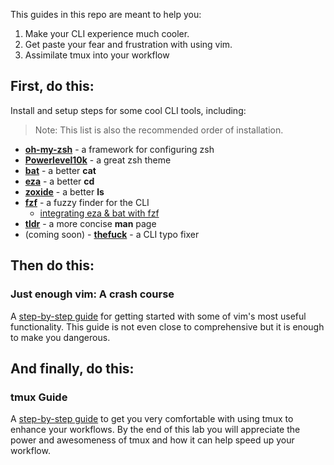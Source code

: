 This guides in this repo are meant to help you:
1. Make your CLI experience much cooler.
2. Get paste your fear and frustration with using vim.
3. Assimilate tmux into your workflow

## First, do this:

Install and setup steps for some cool CLI tools, including:

> Note: This list is also the recommended order of installation.
* **[oh-my-zsh](cool-tools/install-zsh-powerlevel10k-and-plugins.md)** - a framework for configuring zsh
* **[Powerlevel10k](cool-tools/install-zsh-powerlevel10k-and-plugins.md)** - a great zsh theme
* **[bat](cool-tools/bat.md)** - a better **cat**
* **[eza](cool-tools/eza.md)** - a better **cd**
* **[zoxide](cool-tools/zoxide.md)** - a better **ls**
* **[fzf](cool-tools/fzf.md)** - a fuzzy finder for the CLI
  * [integrating eza & bat with fzf](cool-tools/integrating-eza-and-bat-with-fzf.md)
* **[tldr](cool-tools/tldr.md)** - a more concise **man** page
* (coming soon) - **[thefuck](cool-tools/tldr.md)** - a CLI typo fixer

## Then do this:

### Just enough vim: A crash course

A [step-by-step guide](vim/just-enough-vim-a-crash-course.md) for getting started with some of vim's most useful functionality.  This guide is not even close to comprehensive but it is enough to make you dangerous.

## And finally, do this:

### tmux Guide

A [step-by-step guide](tmux/tmux-lab.md) to get you very comfortable with using tmux to enhance your workflows.  By the end of this lab you will appreciate the power and awesomeness of tmux and how it can help speed up your workflow.